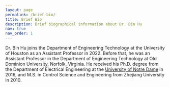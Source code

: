 ```yaml
---
layout: page
permalink: /brief-bio/
title: Brief Bio
description: Brief biographical information about Dr. Bin Hu
nav: true
nav_order: 1
---
```


Dr. Bin Hu joins the Department of Engineering Technology at the University of Houston as an Assistant Professor in 2022. Before that, he was an Assistant Professor in the Department of Engineering Technology at Old Dominion University, Norfolk, Virginia. He received his Ph.D. degree from the Department of Electrical Engineering at the [University of Notre Dame](https://ee.nd.edu/) in 2016, and M.S. in Control Science and Engineering from Zhejiang University in 2010.